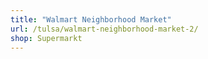 ```yaml
---
title: "Walmart Neighborhood Market"
url: /tulsa/walmart-neighborhood-market-2/
shop: Supermarkt
---
```

